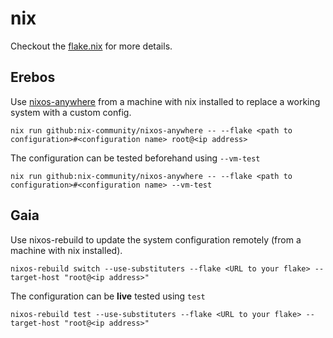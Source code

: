 # nix

Checkout the [flake.nix](flake.nix) for more details.

## Erebos

Use [nixos-anywhere](https://github.com/nix-community/nixos-anywhere) from a machine with nix installed to replace a working system with a custom config.

`nix run github:nix-community/nixos-anywhere -- --flake <path to configuration>#<configuration name> root@<ip address>`


The configuration can be tested beforehand using `--vm-test`

`nix run github:nix-community/nixos-anywhere -- --flake <path to configuration>#<configuration name> --vm-test`

## Gaia

Use nixos-rebuild to update the system configuration remotely (from a machine with nix installed).

`nixos-rebuild switch --use-substituters --flake <URL to your flake> --target-host "root@<ip address>"`


The configuration can be **live** tested using `test`

`nixos-rebuild test --use-substituters --flake <URL to your flake> --target-host "root@<ip address>"`

